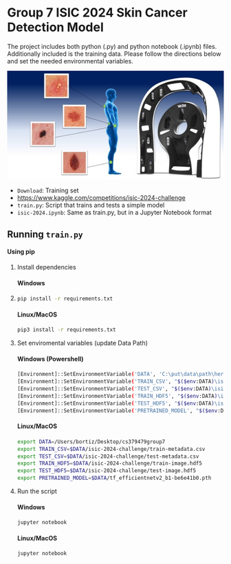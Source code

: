 # Group 7 ISIC 2024 Skin Cancer Detection Model 

The project includes both python (.py) and python notebook (.ipynb) files. Additionally included is the training data. Please follow the directions below and set the needed environmental variables.

![Image](docs/header.png)
* `Download`: Training set
* https://www.kaggle.com/competitions/isic-2024-challenge
* `train.py`: Script that trains and tests a simple model 
* `isic-2024.ipynb`: Same as train.py, but in a Jupyter Notebook format
## Running `train.py`

#### Using pip

1. Install dependencies
   #### Windows
2. ```bash
   pip install -r requirements.txt
   ```
   #### Linux/MacOS
    ````bash
   pip3 install -r requirements.txt

3. Set enviromental variables (update Data Path)
      #### Windows (Powershell)
      ```bash
      [Environment]::SetEnvironmentVariable('DATA', 'C:\put\data\path\here', 'Process')
      [Environment]::SetEnvironmentVariable('TRAIN_CSV', "$($env:DATA)\isic-2024-challenge\train-metadata.csv", 'Process')
      [Environment]::SetEnvironmentVariable('TEST_CSV', "$($env:DATA)\isic-2024-challenge\test-metadata.csv", 'Process')
      [Environment]::SetEnvironmentVariable('TRAIN_HDF5', "$($env:DATA)\isic-2024-challenge\train-image.hdf5", 'Process')
      [Environment]::SetEnvironmentVariable('TEST_HDF5', "$($env:DATA)\isic-2024-challenge\dev-image.hdf5", 'Process')
      [Environment]::SetEnvironmentVariable('PRETRAINED_MODEL', "$($env:DATA)\tf_efficientnetv2_b1-be6e41b0.pth", 'Process')
      ````

      #### Linux/MacOS
      ```bash
    export DATA=/Users/bortiz/Desktop/cs379479group7
    export TRAIN_CSV=$DATA/isic-2024-challenge/train-metadata.csv
    export TEST_CSV=$DATA/isic-2024-challenge/test-metadata.csv
    export TRAIN_HDF5=$DATA/isic-2024-challenge/train-image.hdf5
    export TEST_HDF5=$DATA/isic-2024-challenge/test-image.hdf5
    export PRETRAINED_MODEL=$DATA/tf_efficientnetv2_b1-be6e41b0.pth
      ```


3. Run the script

   #### Windows
   ```bash
   jupyter notebook
   ```
   #### Linux/MacOS
   ```bash
   jupyter notebook
   ```

